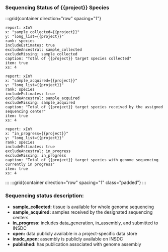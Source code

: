 ### Sequencing Status of {{project}} Species

:::grid{container direction="row" spacing="1"}

```report
report: xInY
x: "sample_collected={{project}}"
y: "long_list={{project}}"
rank: species
includeEstimates: true
excludeAncestral: sample_collected
excludeMissing: sample_collected
caption: "Total of {{project}} target species collected"
item: true
xs: 4
```
```report
report: xInY
x: "sample_acquired={{project}}"
y: "long_list={{project}}"
rank: species
includeEstimates: true
excludeAncestral: sample_acquired
excludeMissing: sample_acquired
caption: "Total of {{project}} target species received by the assigned sequencing center"
item: true
xs: 4
```

```report
report: xInY
x: "in_progress={{project}}"
y: "long_list={{project}}"
rank: species
includeEstimates: true
excludeAncestral: in_progress
excludeMissing: in_progress
caption: "Total of {{project}} target species with genome sequencing currently in progress"
item: true
xs: 4
```
:::
:::grid{container direction="row" spacing="1" class="padded"}
:::

### Sequencing status description:
* **sample_collected:** tissue is available for whole genome sequencing
* **sample_acquired:** samples received by the designated sequencing centers
* **in_progress:** includes data_generation, in_assembly, and submitted to INSDC
* **open:** data publicly available in a project-specific data store
* **insdc_open:** assembly is publicly available on INSDC
* **published:** has publication associated with genome assembly
